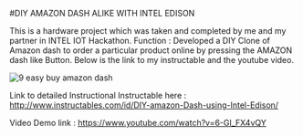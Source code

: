 #DIY AMAZON DASH ALIKE WITH INTEL EDISON

This is a hardware project which was taken and completed by me and my partner in INTEL IOT Hackathon.
Function : Developed a DIY Clone of Amazon dash to order a particular product online by pressing the AMAZON dash like Button.
Below is the link to my instructable and the youtube video.


![9 easy buy amazon dash](https://cloud.githubusercontent.com/assets/14818804/21538860/48e2e940-cdc7-11e6-9f7f-b6e7ce089c07.jpg)



Link to detailed Instructional Instructable here : 
http://www.instructables.com/id/DIY-amazon-Dash-using-Intel-Edison/






Video Demo link :
https://www.youtube.com/watch?v=6-GI_FX4vQY

